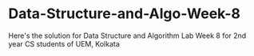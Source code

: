 # Data-Structure-and-Algo-Week-8
Here's the solution for Data Structure and Algorithm Lab Week 8 for 2nd year CS students of UEM, Kolkata
